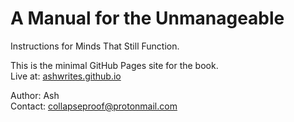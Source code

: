 # A Manual for the Unmanageable

Instructions for Minds That Still Function.

This is the minimal GitHub Pages site for the book.  
Live at: [ashwrites.github.io](https://ashwrites.github.io)

Author: Ash  
Contact: collapseproof@protonmail.com  